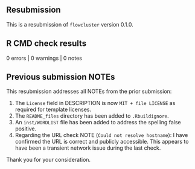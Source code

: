 ## Resubmission
This is a resubmission of `flowcluster` version 0.1.0.

## R CMD check results

0 errors | 0 warnings | 0 notes

## Previous submission NOTEs
This resubmission addresses all NOTEs from the prior submission:

1. The `License` field in DESCRIPTION is now `MIT + file LICENSE` as required for template licenses.
2.  The `README_files` directory has been added to `.Rbuildignore`.
3.  An `inst/WORDLIST` file has been added to address the spelling false positive.
4.  Regarding the URL check NOTE (`Could not resolve hostname`): I have confirmed the URL is correct and publicly accessible. This appears to have been a transient network issue during the last check.

Thank you for your consideration.
